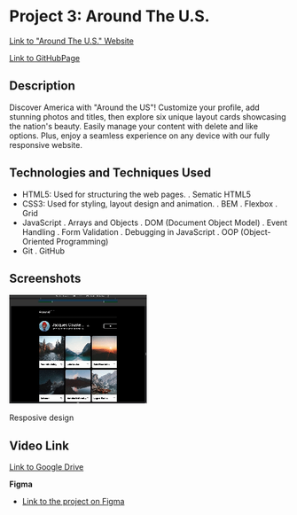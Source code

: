 # Project 3: Around The U.S.

[Link to "Around The U.S." Website](https://sawsimonlinn.github.io/se_project_aroundtheus/)

[Link to GitHubPage](https://github.com/SawSimonLinn/se_project_aroundtheus)

## Description

Discover America with "Around the US"! Customize your profile, add stunning photos and titles, then explore six unique layout cards showcasing the nation's beauty. Easily manage your content with delete and like options. Plus, enjoy a seamless experience on any device with our fully responsive website.

## Technologies and Techniques Used

- HTML5: Used for structuring the web pages.
  . Sematic HTML5
- CSS3: Used for styling, layout design and animation.
  . BEM
  . Flexbox
  . Grid
- JavaScript
  . Arrays and Objects
  . DOM (Document Object Model)
  . Event Handling
  . Form Validation
  . Debugging in JavaScript
  . OOP (Object-Oriented Programming)
- Git
  . GitHub

## Screenshots

![Screenshot 1](./images/responsive_layout.gif)

Resposive design

## Video Link

[Link to Google Drive](https://drive.google.com/file/d/1CrEJpvGAuLGDMXcB7MrROz7abOmqNbjR/view?usp=drive_link)

**Figma**

- [Link to the project on Figma](https://www.figma.com/file/ii4xxsJ0ghevUOcssTlHZv/Sprint-3%3A-Around-the-US?node-id=0%3A1)
